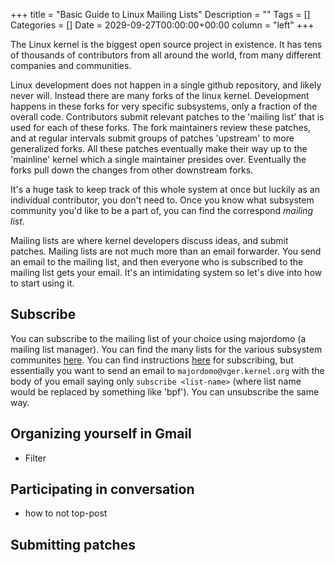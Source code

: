 +++
title = "Basic Guide to Linux Mailing Lists"
Description = ""
Tags = []
Categories = []
Date = 2029-09-27T00:00:00+00:00
column = "left"
+++

The Linux kernel is the biggest open source project in existence. It has tens of thousands of contributors from all around the world, from many different companies and communities. 

Linux development does not happen in a single github repository, and likely never will. Instead there are many forks of the linux kernel. Development happens in these forks for very specific subsystems, only a fraction of the overall code. Contributors submit relevant patches to the 'mailing list' that is used for each of these forks. The fork maintainers review these patches, and at regular intervals submit groups of patches 'upstream' to more generalized forks. All these patches eventually make their way up to the 'mainline' kernel which a single maintainer presides over. Eventually the forks pull down the changes from other downstream forks. 

It's a huge task to keep track of this whole system at once but luckily as an individual contributor, you don't need to. Once you know what subsystem community you'd like to be a part of, you can find the correspond _mailing list_.

Mailing lists are where kernel developers discuss ideas, and submit patches. Mailing lists are not much more than an email forwarder. You send an email to the mailing list, and then everyone who is subscribed to the mailing list gets your email. It's an intimidating system so let's dive into how to start using it.

## Subscribe

You can subscribe to the mailing list of your choice using majordomo (a mailing list manager). You can find the many lists for the various subsystem communites [here](http://vger.kernel.org/vger-lists.html). You can find instructions [here](http://vger.kernel.org/majordomo-info.html#subscription) for subscribing, but essentially you want to send an email to `majordomo@vger.kernel.org` with the body of you email saying only `subscribe <list-name>` (where list name would be replaced by something like 'bpf'). You can unsubscribe the same way.


## Organizing yourself in Gmail
- Filter

## Participating in conversation
- how to not top-post

## Submitting patches
